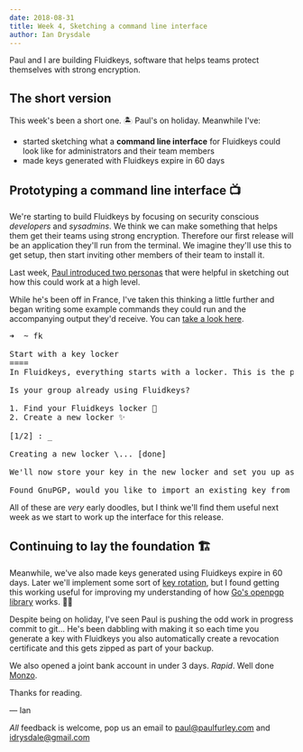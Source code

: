 ```yaml
---
date: 2018-08-31
title: Week 4, Sketching a command line interface
author: Ian Drysdale
---
```


Paul and I are building Fluidkeys, software that helps teams protect themselves with strong encryption.

## The short version

This week's been a short one. 🏝 Paul's on holiday. Meanwhile I've:

*   started sketching what a <strong>command line interface</strong> for Fluidkeys could look like for administrators and their team members
*   made keys generated with Fluidkeys expire in 60 days

## Prototyping a command line interface 📺

We're starting to build Fluidkeys by focusing on security conscious _developers_ and _sysadmins_. We think we can make something that helps them get their teams using strong encryption. Therefore our first release will be an application they'll run from the terminal. We imagine they'll use this to get setup, then start inviting other members of their team to install it.

Last week, [Paul introduced two personas](https://www.fluidkeys.com/blog/week-3/) that were helpful in sketching out how this could work at a high level.

While he's been off in France, I've taken this thinking a little further and began writing some example commands they could run and the accompanying output they'd receive. You can [take a look here](https://www.fluidkeys.com/cli-prototype/team).

<pre class="terminal">
<span class="prompt">➜</span>  <span class="directory">~</span> fk

<span>Start with a key locker</span>
====
In Fluidkeys, everything starts with a locker. This is the place you and others in your organisation place their keys for safe keeping.

Is your group already using Fluidkeys?

1. Find your Fluidkeys locker 🔎
2. Create a new locker ✨

[1/2] : <span class="directory">_</span>

Creating a new locker <span class="spinner">\</span>... <span class="positive">[done]</span>

We'll now store your key in the new locker and set you up as an adminsitrator

<span class="information">Found GnuPGP, would you like to import an existing key from there? </span> [Y/n] <span class="cursor">_</span>
</pre>

All of these are *very* early doodles, but I think we'll find them useful next week as we start to work up the interface for this release.

## Continuing to lay the foundation 🏗️

Meanwhile, we've also made keys generated using Fluidkeys expire in 60 days. Later we'll implement some sort of [key rotation](https://www.owasp.org/index.php/Key_Management_Cheat_Sheet#Key_Rotation), but I found getting this working useful for improving my understanding of how [Go's openpgp library](https://godoc.org/golang.org/x/crypto/openpgp) works. 🕵️‍♂️

Despite being on holiday, I've seen Paul is pushing the odd work in progress commit to git... He's been dabbling with making it so each time you generate a key with Fluidkeys you also automatically create a revocation certificate and this gets zipped as part of your backup.

We also opened a joint bank account in under 3 days. *Rapid*. Well done <a href="https://monzo.com/">Monzo</a>.

Thanks for reading.

— Ian

*All* feedback is welcome, pop us an email to [paul@paulfurley.com](mailto:paul@paulfurley.com) and [idrysdale@gmail.com](mailto:idrysdale@gmail.com)
